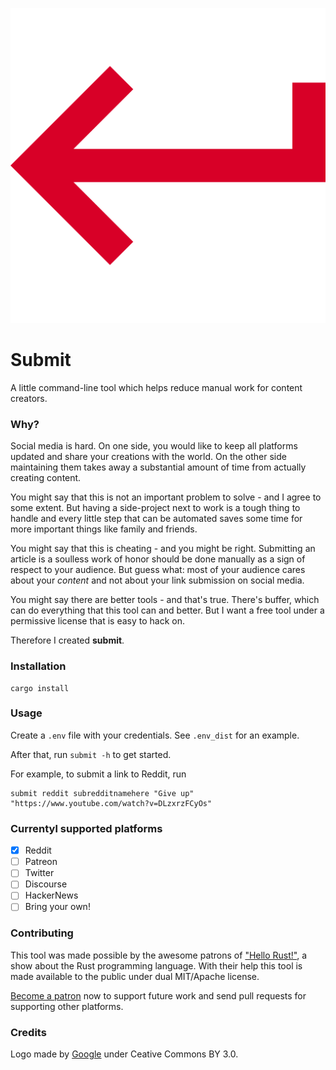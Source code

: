 ![logo](submit.svg)

# Submit

A little command-line tool which helps reduce manual work for content creators.

### Why?

Social media is hard. On one side, you would like to keep all platforms updated
and share your creations with the world. On the other side maintaining them
takes away a substantial amount of time from actually creating content.

You might say that this is not an important problem to solve - and I agree to
some extent. But having a side-project next to work is a tough thing to handle
and every little step that can be automated saves some time for more important
things like family and friends.

You might say that this is cheating - and you might be right. Submitting an
article is a soulless work of honor should be done manually as a sign of respect
to your audience. But guess what: most of your audience cares about your
_content_ and not about your link submission on social media.

You might say there are better tools - and that's true. There's buffer, which
can do everything that this tool can and better. But I want a free tool under a
permissive license that is easy to hack on.

Therefore I created **submit**.

### Installation

```
cargo install
```

### Usage

Create a `.env` file with your credentials.
See `.env_dist` for an example.

After that, run `submit -h` to get started.

For example, to submit a link to Reddit, run
```
submit reddit subredditnamehere "Give up" "https://www.youtube.com/watch?v=DLzxrzFCyOs"
```

### Currentyl supported platforms

* [X] Reddit
* [ ] Patreon
* [ ] Twitter
* [ ] Discourse
* [ ] HackerNews
* [ ] Bring your own!

### Contributing

This tool was made possible by the awesome patrons of ["Hello
Rust!"](https://github.com/hello-rust/show), a show about the Rust programming
language. With their help this tool is made available to the public under dual
MIT/Apache license.

[Become a patron](https://www.patreon.com/bePatron?c=1568097) now to support
future work and send pull requests for supporting other platforms.

### Credits

Logo made by [Google](https://www.flaticon.com/authors/google) under Ceative Commons BY 3.0.